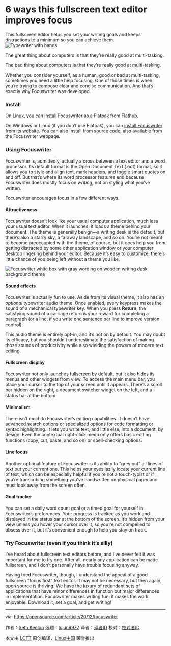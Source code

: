 [#]: collector: (lujun9972)
[#]: translator: (wxy)
[#]: reviewer: ( )
[#]: publisher: ( )
[#]: url: ( )
[#]: subject: (6 ways this fullscreen text editor improves focus)
[#]: via: (https://opensource.com/article/20/12/focuswriter)
[#]: author: (Seth Kenlon https://opensource.com/users/seth)

6 ways this fullscreen text editor improves focus
======
This fullscreen editor helps you set your writing goals and keeps
distractions to a minimum so you can achieve them.
![Typewriter with hands][1]

The great thing about computers is that they’re really good at multi-tasking.

The bad thing about computers is that they’re really good at multi-tasking.

Whether you consider yourself, as a human, good or bad at multi-tasking, sometimes you need a little help focusing. One of those times is when you’re trying to compose clear and concise communication. And that’s exactly why Focuswriter was developed.

### Install

On Linux, you can install Focuswriter as a Flatpak from [Flathub][2].

On Windows or Linux (if you don’t use Flatpak), you can [install Focuswriter from its website][3]. You can also install from source code, also available from the Focuswriter webpage.

### Using Focuswriter

Focuswriter is, admittedly, actually a cross between a text editor and a word processor. Its default format is the Open Document Text (.odt) format, so it allows you to style and align text, mark headers, and toggle smart quotes on and off. But that’s where its word processor features end because Focuswriter does mostly focus on _writing_, not on styling what you’ve written.

Focuswriter encourages focus in a few different ways.

#### Attractiveness

Focuswriter doesn’t look like your usual computer application, much less your usual text editor. When it launches, it loads a theme behind your document. The theme is generally benign—a writing desk is the default, but there’s also a starry sky, a faraway landscape, and so on. You’re not meant to become preoccupied with the theme, of course, but it does help you from getting distracted by some other application window or your computer desktop lingering behind your editor. Because it’s easy to customize, there’s little chance of you being left without a theme you like.

![Focuswriter white box with gray wording on wooden writing desk background theme][4]

#### Sound effects

Focuswriter is actually fun to use. Aside from its visual theme, it also has an _optional_ typewriter audio theme. Once enabled, every keypress makes the sound of a mechanical typewriter key. When you press **Return**, the satisfying sound of a carriage return is your reward for completing a paragraph (or a line, if you write one sentence per line to improve version control).

This audio theme is entirely opt-in, and it’s not on by default. You may doubt its efficacy, but you shouldn’t underestimate the satisfaction of making those sounds of productivity while also wielding the powers of modern text editing.

#### Fullscreen display

Focuswriter not only launches fullscreen by default, but it also hides its menus and other widgets from view. To access the main menu bar, you place your cursor to the top of your screen until it appears. There’s a scroll bar hidden on the right, a document switcher widget on the left, and a status bar at the bottom.

#### Minimalism

There isn’t much to Focuswriter’s editing capabilities. It doesn’t have advanced search options or specialized options for code formatting or syntax highlighting. It lets you write text, and little else, into a document, by design. Even the contextual right-click menu only offers basic editing functions (copy, cut, paste, and so on) or spell-checking options.

#### Line focus

Another optional feature of Focuswriter is its ability to "grey out" all lines of text but your current one. This helps your eyes lazily locate your current line of text, which can be especially helpful if you’re not a touch-typist or if you’re transcribing something you’ve handwritten on physical paper and must look away from the screen often.

#### Goal tracker

You can set a daily word count goal or a timed goal for yourself in Focuswriter’s preferences. Your progress is tracked as you work and displayed in the status bar at the bottom of the screen. It’s hidden from your view unless you hover your cursor over it, so you’re not compelled to obsess over it, but it’s convenient enough to help you stay on track.

### Try Focuswriter (even if you think it’s silly)

I’ve heard about fullscreen text editors before, and I’ve never felt it was important for me to try one. After all, nearly any application can be made fullscreen, and I don’t personally have trouble focusing anyway.

Having tried Focuswriter, though, I understand the appeal of a good fullscreen "focus first" text editor. It may not be necessary, but then again, open source is thriving. We have the luxury of redundant sets of applications that have minor differences in function but major differences in implementation. Focuswriter makes writing fun; it makes the work enjoyable. Download it, set a goal, and get writing!

--------------------------------------------------------------------------------

via: https://opensource.com/article/20/12/focuswriter

作者：[Seth Kenlon][a]
选题：[lujun9972][b]
译者：[译者ID](https://github.com/译者ID)
校对：[校对者ID](https://github.com/校对者ID)

本文由 [LCTT](https://github.com/LCTT/TranslateProject) 原创编译，[Linux中国](https://linux.cn/) 荣誉推出

[a]: https://opensource.com/users/seth
[b]: https://github.com/lujun9972
[1]: https://opensource.com/sites/default/files/styles/image-full-size/public/lead-images/typewriter-hands.jpg?itok=oPugBzgv (Typewriter with hands)
[2]: https://flathub.org/apps/details/org.gottcode.FocusWriter
[3]: https://gottcode.org/focuswriter/
[4]: https://opensource.com/sites/default/files/uploads/focuswriter-31_days_focuswriter-opensource.png (Focuswriter white box with gray wording on wooden writing desk background theme)
